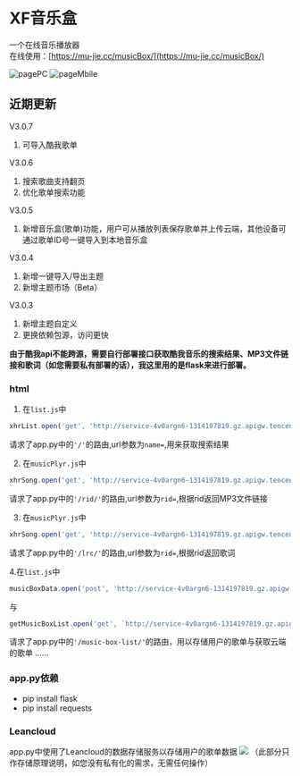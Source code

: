 # XF音乐盒

一个在线音乐播放器<br>在线使用：[https://mu-jie.cc/musicBox/](https://mu-jie.cc/musicBox/)

![pagePC](http://mujie-data.oss-cn-shenzhen.aliyuncs.com/%E5%9B%BE%E5%BA%8A/%E5%8E%8B%E7%BC%A9_Snipaste_2023-04-27_12-42-34.png)
![pageMbile](http://mujie-data.oss-cn-shenzhen.aliyuncs.com/%E5%9B%BE%E5%BA%8A/8039D291E1BE2DE8B7F1857D838200AE.jpg)

## 近期更新
V3.0.7
1. 可导入酷我歌单

V3.0.6
1. 搜索歌曲支持翻页
2. 优化歌单搜索功能

V3.0.5
1. 新增音乐盒(歌单)功能，用户可从播放列表保存歌单并上传云端，其他设备可通过歌单ID号一键导入到本地音乐盒

V3.0.4
1. 新增一键导入/导出主题
2. 新增主题市场（Beta）

V3.0.3
1. 新增主题自定义
2. 更换依赖包源，访问更快

**由于酷我api不能跨源，需要自行部署接口获取酷我音乐的搜索结果、MP3文件链接和歌词（如您需要私有部署的话），我这里用的是flask来进行部署。**

### html
1. 在```list.js```中
```js
xhrList.open('get', 'http://service-4v0argn6-1314197819.gz.apigw.tencentcs.com/?name=' + SearchContent);
```
请求了app.py中的```'/'```的路由,url参数为```name=```,用来获取搜索结果

2. 在```musicPlyr.js```中
```js
xhrSong.open('get', 'http://service-4v0argn6-1314197819.gz.apigw.tencentcs.com/rid/?rid=' + rid);
```
请求了app.py中的```'/rid/'```的路由,url参数为```rid=```,根据rid返回MP3文件链接

3. 在```musicPlyr.js```中
```js
xhrSong.open('get', 'http://service-4v0argn6-1314197819.gz.apigw.tencentcs.com/lrc/?rid=' + rid);
```
请求了app.py中的```'/lrc/'```的路由,url参数为```rid=```,根据rid返回歌词

4.在```list.js```中
```js
musicBoxData.open('post', 'http://service-4v0argn6-1314197819.gz.apigw.tencentcs.com/music-box-list/?method=post');
```
与
```js
getMusicBoxList.open('get', `http://service-4v0argn6-1314197819.gz.apigw.tencentcs.com/music-box-list/?method=get&id=${id}`);
```
请求了app.py中的```'/music-box-list/'```的路由，用以存储用户的歌单与获取云端的歌单
……

### app.py依赖
- pip install flask
- pip install requests


### Leancloud
app.py中使用了Leancloud的数据存储服务以存储用户的歌单数据
![](http://mujie-data.oss-cn-shenzhen.aliyuncs.com/%E5%9B%BE%E5%BA%8A/musicBox%E6%AD%8C%E5%8D%95%E5%90%8E%E7%AB%AF%E7%BB%93%E6%9E%84%E5%9B%BE%20(2).png)
（此部分只作存储原理说明，如您没有私有化的需求，无需任何操作）